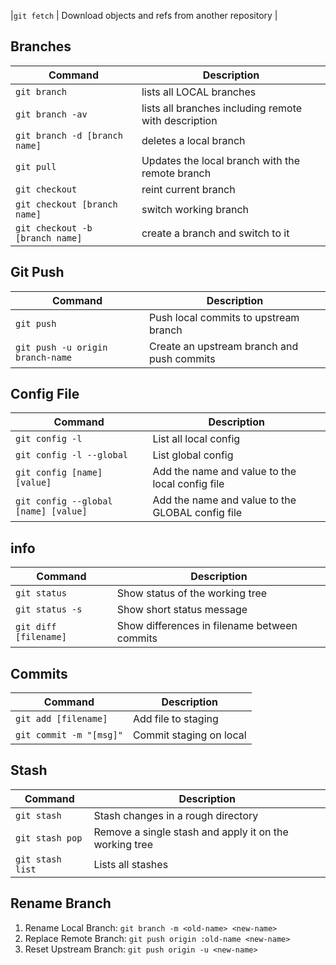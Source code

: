 |`git fetch` | Download objects and refs from another repository |

## Branches
| Command | Description |
| ------- | ----------- |
|`git branch` | lists all LOCAL branches |
|`git branch -av` | lists all branches including remote with description |
|`git branch -d [branch name]` | deletes a local branch |
|`git pull`| Updates the local branch with the remote branch|
|`git checkout` | reint current branch |
|`git checkout [branch name]` | switch working branch |
|`git checkout -b [branch name]` | create a branch and switch to it |

## Git Push
| Command | Description |
| ------- | ----------- |
|`git push `|Push local commits to upstream branch|
|`git push -u origin branch-name`|Create an upstream branch and push commits|


## Config File
| Command | Description |
| ------- | ----------- |
|`git config -l`|List all local config|
|`git config -l --global`|List global config|
|`git config [name] [value]`|Add the name and value to the local config file|
|`git config --global [name] [value]`|Add the name and value to the GLOBAL config file|

## info
| Command | Description |
| ------- | ----------- |
|`git status`|Show status of the working tree|
|`git status -s`|Show short status message|
|`git diff [filename]`|Show differences in filename between commits|

## Commits
| Command | Description |
| ------- | ----------- |
|`git add [filename]`|Add file to staging|
|`git commit -m "[msg]"`|Commit staging on local|

## Stash
| Command | Description |
| ------- | ----------- |
|`git stash`|Stash changes in a rough directory|
|`git stash pop`|Remove a single stash and apply it on the working tree
|`git stash list`|Lists all stashes|

## Rename Branch
1) Rename Local Branch: `git branch -m <old-name> <new-name>`
2) Replace Remote Branch: `git push origin :old-name <new-name>`
3) Reset Upstream Branch: `git push origin -u <new-name>`
